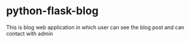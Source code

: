 # python-flask-blog
This is blog web application in which user can see the blog post and can contact with admin
